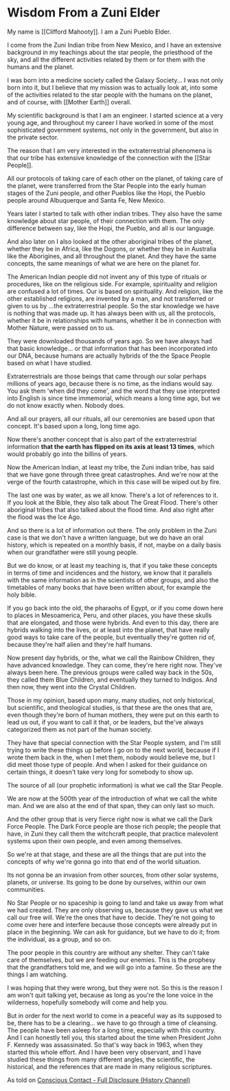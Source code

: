 # Wisdom From a Zuni Elder

My name is [[Clifford Mahooty]]. I am a Zuni Pueblo Elder. 

I come from the Zuni Indian tribe from New Mexico, and I have an extensive background in my teachings about the star people, the priesthood of the sky, and all the different activities related by them or for them with the humans and the planet. 

I was born into a medicine society called the Galaxy Society... I was not only born into it, but I believe that my mission was to actually look at, into some of the activities related to the star people with the humans on the planet, and of course, with [[Mother Earth]] overall. 

My scientific background is that I am an engineer. I started science at a very young age, and throughout my career I have worked in some of the most sophisticated government systems, not only in the government, but also in the private sector. 

The reason that I am very interested in the extraterrestrial phenomena is that our tribe has extensive knowledge of the connection with the [[Star People]]. 

All our protocols of taking care of each other on the planet, of taking care of the planet, were transferred from the Star People into the early human stages of the Zuni people, and other Pueblos like the Hopi, the Pueblo people around Albuquerque and Santa Fe, New Mexico. 

Years later I started to talk with other indian tribes. They also have the same knowledge about star people, of their connection with them. The only difference between say, like the Hopi, the Pueblo, and all is our language. 

And also later on I also looked at the other aboriginal tribes of the planet, whether they be in Africa, like the Dogons, or whether they be in Australia like the Aborigines, and all throughout the planet. And they have the same concepts, the same meanings of what we are here on the planet for. 

The American Indian people did not invent any of this type of rituals or procedures, like on the religious side. For example, spirituality and religion are confused a lot of times. Our is based on spirituality. And religion, like the other established religions, are invented by a man, and not transferred or given to us by ...the extraterrestrial people. So the star knowledge we have is nothing that was made up. It has always been with us, all the protocols, whether it be in relationships with humans, whether it be in connection with Mother Nature, were passed on to us. 

They were downloaded thousands of years ago. So we have always had that basic knowledge... or that information that has been incorporated into our DNA, because humans are actually hybrids of the the Space People based on what I have studied. 

Extraterrestrials are those beings that came through our solar perhaps millions of years ago, because there is no time, as the indians would say. You ask them 'when did they come', and the word that they use interpreted into English is since time immemorial, which means a long time ago, but we do not know exactly when. Nobody does. 

And all our prayers, all our rituals, all our ceremonies are based upon that concept. It's based upon a long, long time ago. 

Now there's another concept that is also part of the extraterrestrial information **that the earth has flipped on its axis at least 13 times**, which would probably go into the billins of years. 

Now the American Indian, at least my tribe, the Zuni indian tribe, has said that we have gone through three great catastrophes. And we're now at the verge of the fourth catastrophe, which in this case will be wiped out by fire. 

The last one was by water, as we all know. There's a lot of references to it. If you look at the Bible, they also talk about The Great Flood. There's other aboriginal tribes that also talked about the flood time. And also right after the flood was the Ice Ago. 

And so there is a lot of information out there. The only problem in the Zuni case is that we don't have a written language, but we do have an oral history, which is repeated on a monthly basis, if not, maybe on a daily basis when our grandfather were still young people. 

But we do know, or at least my teaching is, that if you take these concepts in terms of time and incidences and the history, we know that it parallels with the same information as in the scientists of other groups, and also the timetables of many books that have been written about, for example the holy bible. 

If you go back into the old, the pharaohs of Egypt, or if you come down here to places in Mesoamerica, Peru, and other places, you have these skulls that are elongated, and those were hybrids. And even to this day, there are hybrids walking into the lives, or at least into the planet, that have really good ways to take care of the people, but eventually they're gotten rid of, because they're half alien and they're half humans. 

Now present day hybrids, or the, what we call the Rainbow Children, they have advanced knowledge. They can come, they're here right now. They've always been here. The previous groups were called way back in the 50s, they called them Blue Children, and eventually they turned to Indigos. And then now, they went into the Crystal Children. 

Those in my opinion, based upon many, many studies, not only historical, but scientific, and theological studies, is that these are the ones that are, even though they're born of human mothers, they were put on this earth to lead us out, if you want to call it that, or be leaders, but the've always categorized them as not part of the human society. 

They have that special connection with the Star People system, and I'm still trying to write these things up before I go on to the next world, because if I wrote them back in the, when I met them, nobody would believe me, but I did meet those type of people. And when I asked for their guidance on certain things, it doesn't take very long for somebody to show up. 

The source of all (our prophetic information) is what we call the Star People. 

We are now at the 500th year of the introduction of what we call the white man. And we are also at the end of that span, they can only last so much. 

And the other group that is very fierce right now is what we call the Dark Force People. The Dark Force people are those rich people; the people that have, in Zuni they call them the witchcraft people, that practice malevolent systems upon their own people, and even among themselves. 

So we're at that stage, and these are all the things that are put into the concepts of why we're gonna go into that end of the world situation. 

Its not gonna be an invasion from other sources, from other solar systems, planets, or universe. Its going to be done by ourselves, within our own communities. 

No Star People or no spaceship is going to land and take us away from what we had created. They are only observing us, because they gave us what we call our free will. We're the ones that have to decide. They're not going to come over here and interfere because those concepts were already put in place in the beginning. We can ask for guidance, but we have to do it; from the individual, as a group, and so on. 

The poor people in this country are without any shelter. They can't take care of themselves, but we are feeding our enemies. This is the prophesy that the grandfathers told me, and we will go into a famine. So these are the things I am watching. 

I was hoping that they were wrong, but they were not. So this is the reason I am won't quit talking yet, because as long as you're the lone voice in the wilderness, hopefully somebody will come and help you. 

But in order for the next world to come in a peaceful way as its supposed to be, there has to be a clearing... we have to go through a time of cleansing. The people have been asleep for a long time, especially with this country. And I can honestly tell you, this started about the time when President John F. Kennedy was assassinated. So that's way back in 1963, when they started this whole effort. And I have been very observant, and I have studied these things from many different angles, the scientific, the historical, and the references that are made in many religious scriptures.  

As told on [Conscious Contact - Full Disclosure (History Channel)](https://youtu.be/glWGJm6DYA8?si=QE5jCg1TCDQGqcpq)  